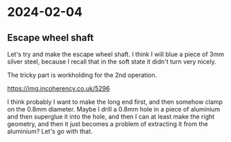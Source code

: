 # 2024-02-04

## Escape wheel shaft

Let's try and make the escape wheel shaft. I think I will blue a piece of 3mm silver steel, because I recall
that in the soft state it didn't turn very nicely.

The tricky part is workholding for the 2nd operation.

https://img.incoherency.co.uk/5296

I think probably I want to make the long end first, and then somehow clamp on the 0.8mm diameter.
Maybe I drill a 0.8mm hole in a piece of aluminium and then superglue it into the hole, and then
I can at least make the right geometry, and then it just becomes a problem of extracting it from the
aluminium? Let's go with that.
